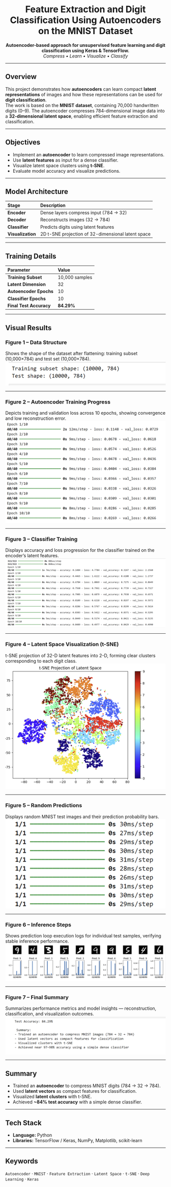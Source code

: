 <h1 align="center"> Feature Extraction and Digit Classification Using Autoencoders on the MNIST Dataset</h1>

<p align="center">
  <b>Autoencoder-based approach for unsupervised feature learning and digit classification using Keras & TensorFlow.</b><br>
  <i>Compress • Learn • Visualize • Classify</i>
</p>

---

##  Overview

This project demonstrates how **autoencoders** can learn compact **latent representations** of images and how these representations can be used for **digit classification**.  
The work is based on the **MNIST dataset**, containing 70,000 handwritten digits (0–9). The autoencoder compresses 784-dimensional image data into a **32-dimensional latent space**, enabling efficient feature extraction and classification.

---

##  Objectives

- Implement an **autoencoder** to learn compressed image representations.  
- Use **latent features** as input for a dense classifier.  
- Visualize latent space clusters using **t-SNE**.  
- Evaluate model accuracy and visualize predictions.

---

##  Model Architecture

| Stage | Description |
|:------|:-------------|
| **Encoder** | Dense layers compress input (784 → 32) |
| **Decoder** | Reconstructs images (32 → 784) |
| **Classifier** | Predicts digits using latent features |
| **Visualization** | 2D t-SNE projection of 32-dimensional latent space |

---

##  Training Details

| Parameter | Value |
|:-----------|:-------|
| **Training Subset** | 10,000 samples |
| **Latent Dimension** | 32 |
| **Autoencoder Epochs** | 10 |
| **Classifier Epochs** | 10 |
| **Final Test Accuracy** | **84.29%** |

---

##  Visual Results

### **Figure 1 – Data Structure**
Shows the shape of the dataset after flattening: training subset (10,000×784) and test set (10,000×784).  
![Figure 1](https://github.com/pratik001010/Feature-Extraction-and-Digit-Classification-Using-Autoencoders-on-the-MNIST-Dataset/blob/main/Feature%20Extraction%20and%20Digit%20Classification%20Using%20Autoencoders%20on%20the%20MNIST%20Dataset/fig%201.png)

---

### **Figure 2 – Autoencoder Training Progress**
Depicts training and validation loss across 10 epochs, showing convergence and low reconstruction error.  
![Figure 2](https://github.com/pratik001010/Feature-Extraction-and-Digit-Classification-Using-Autoencoders-on-the-MNIST-Dataset/blob/main/Feature%20Extraction%20and%20Digit%20Classification%20Using%20Autoencoders%20on%20the%20MNIST%20Dataset/fig%202.png)

---

### **Figure 3 – Classifier Training**
Displays accuracy and loss progression for the classifier trained on the encoder’s latent features.  
![Figure 3](https://github.com/pratik001010/Feature-Extraction-and-Digit-Classification-Using-Autoencoders-on-the-MNIST-Dataset/blob/main/Feature%20Extraction%20and%20Digit%20Classification%20Using%20Autoencoders%20on%20the%20MNIST%20Dataset/fig%203.png)

---

### **Figure 4 – Latent Space Visualization (t-SNE)**
t-SNE projection of 32-D latent features into 2-D, forming clear clusters corresponding to each digit class.  
![Figure 4](https://github.com/pratik001010/Feature-Extraction-and-Digit-Classification-Using-Autoencoders-on-the-MNIST-Dataset/blob/main/Feature%20Extraction%20and%20Digit%20Classification%20Using%20Autoencoders%20on%20the%20MNIST%20Dataset/fig%204%20.png)

---

### **Figure 5 – Random Predictions**
Displays random MNIST test images and their prediction probability bars.  
![Figure 5](https://github.com/pratik001010/Feature-Extraction-and-Digit-Classification-Using-Autoencoders-on-the-MNIST-Dataset/blob/main/Feature%20Extraction%20and%20Digit%20Classification%20Using%20Autoencoders%20on%20the%20MNIST%20Dataset/fig%205%20.png)

---

### **Figure 6 – Inference Steps**
Shows prediction loop execution logs for individual test samples, verifying stable inference performance.  
![Figure 6](https://github.com/pratik001010/Feature-Extraction-and-Digit-Classification-Using-Autoencoders-on-the-MNIST-Dataset/blob/main/Feature%20Extraction%20and%20Digit%20Classification%20Using%20Autoencoders%20on%20the%20MNIST%20Dataset/fig%206%20.png)

---

### **Figure 7 – Final Summary**
Summarizes performance metrics and model insights — reconstruction, classification, and visualization outcomes.  
![Figure 7](https://github.com/pratik001010/Feature-Extraction-and-Digit-Classification-Using-Autoencoders-on-the-MNIST-Dataset/blob/main/Feature%20Extraction%20and%20Digit%20Classification%20Using%20Autoencoders%20on%20the%20MNIST%20Dataset/fig%207.png)

---

##  Summary

- Trained an **autoencoder** to compress MNIST digits (784 → 32 → 784).  
- Used **latent vectors** as compact features for classification.  
- Visualized **latent clusters** with t-SNE.  
- Achieved **~84% test accuracy** with a simple dense classifier.  

---

##  Tech Stack
- **Language:** Python  
- **Libraries:** TensorFlow / Keras, NumPy, Matplotlib, scikit-learn  

---

##  Keywords
`Autoencoder` · `MNIST` · `Feature Extraction` · `Latent Space` · `t-SNE` · `Deep Learning` · `Keras`
